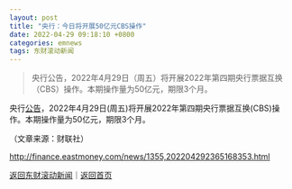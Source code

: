 ```yaml
---
layout: post
title: "央行：今日将开展50亿元CBS操作"
date: 2022-04-29 09:18:10 +0800
categories: emnews
tags: 东财滚动新闻
---
```

> 央行公告，2022年4月29日（周五）将开展2022年第四期央行票据互换（CBS）操作。本期操作量为50亿元，期限3个月。

<p>央行<span id="Info.3332"><a href="http://data.eastmoney.com/notices/" class="infokey">公告</a></span>，2022年4月29日(周五)将开展2022年第四期央行票据互换(CBS)操作。本期操作量为50亿元，期限3个月。</p><p class="em_media">（文章来源：财联社）</p>

<http://finance.eastmoney.com/news/1355,202204292365168353.html>

[返回东财滚动新闻](//finews.withounder.com/emnews/)｜[返回首页](//finews.withounder.com/)